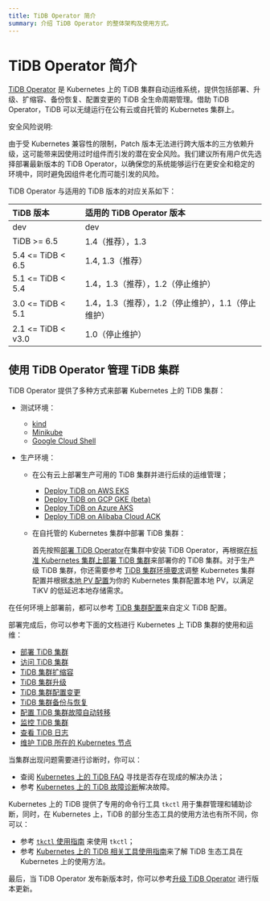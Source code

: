 ```yaml
---
title: TiDB Operator 简介
summary: 介绍 TiDB Operator 的整体架构及使用方式。
---
```


# TiDB Operator 简介

[TiDB Operator](https://github.com/pingcap/tidb-operator) 是 Kubernetes 上的 TiDB 集群自动运维系统，提供包括部署、升级、扩缩容、备份恢复、配置变更的 TiDB 全生命周期管理。借助 TiDB Operator，TiDB 可以无缝运行在公有云或自托管的 Kubernetes 集群上。

安全风险说明:

由于受 Kubernetes 兼容性的限制，Patch 版本无法进行跨大版本的三方依赖升级，这可能带来因使用过时组件而引发的潜在安全风险。我们建议所有用户优先选择部署最新版本的 TiDB Operator，以确保您的系统能够运行在更安全和稳定的环境中，同时避免因组件老化而可能引发的风险。

TiDB Operator 与适用的 TiDB 版本的对应关系如下：

| TiDB 版本 | 适用的 TiDB Operator 版本 |
|:---|:---|
| dev               | dev                 |
| TiDB >= 6.5       | 1.4（推荐），1.3     |
| 5.4 <= TiDB < 6.5 | 1.4, 1.3（推荐）   |
| 5.1 <= TiDB < 5.4 | 1.4，1.3（推荐），1.2（停止维护）      |
| 3.0 <= TiDB < 5.1 | 1.4，1.3（推荐），1.2（停止维护），1.1（停止维护） |
| 2.1 <= TiDB < v3.0| 1.0（停止维护）       |

## 使用 TiDB Operator 管理 TiDB 集群

TiDB Operator 提供了多种方式来部署 Kubernetes 上的 TiDB 集群：

+ 测试环境：

    - [kind](get-started.md#方法一使用-kind-创建-kubernetes-集群)
    - [Minikube](get-started.md#方法二使用-minikube-创建-kubernetes-集群)
    - [Google Cloud Shell](https://console.cloud.google.com/cloudshell/open?cloudshell_git_repo=https://github.com/pingcap/docs-tidb-operator&cloudshell_tutorial=zh/deploy-tidb-from-kubernetes-gke.md)

+ 生产环境：

    - 在公有云上部署生产可用的 TiDB 集群并进行后续的运维管理；

        - [Deploy TiDB on AWS EKS](deploy-on-aws-eks.md)
        - [Deploy TiDB on GCP GKE (beta)](deploy-on-gcp-gke.md)
        - [Deploy TiDB on Azure AKS](deploy-on-azure-aks.md)
        - [Deploy TiDB on Alibaba Cloud ACK](deploy-on-alibaba-cloud.md)

    - 在自托管的 Kubernetes 集群中部署 TiDB 集群：

        首先按照[部署 TiDB Operator](deploy-tidb-operator.md)在集群中安装 TiDB Operator，再根据[在标准 Kubernetes 集群上部署 TiDB 集群](deploy-on-general-kubernetes.md)来部署你的 TiDB 集群。对于生产级 TiDB 集群，你还需要参考 [TiDB 集群环境要求](prerequisites.md)调整 Kubernetes 集群配置并根据[本地 PV 配置](configure-storage-class.md#本地-pv-配置)为你的 Kubernetes 集群配置本地 PV，以满足 TiKV 的低延迟本地存储需求。

在任何环境上部署前，都可以参考 [TiDB 集群配置](configure-a-tidb-cluster.md)来自定义 TiDB 配置。

部署完成后，你可以参考下面的文档进行 Kubernetes 上 TiDB 集群的使用和运维：

+ [部署 TiDB 集群](deploy-on-general-kubernetes.md)
+ [访问 TiDB 集群](access-tidb.md)
+ [TiDB 集群扩缩容](scale-a-tidb-cluster.md)
+ [TiDB 集群升级](upgrade-a-tidb-cluster.md)
+ [TiDB 集群配置变更](configure-a-tidb-cluster.md)
+ [TiDB 集群备份与恢复](backup-restore-overview.md)
+ [配置 TiDB 集群故障自动转移](use-auto-failover.md)
+ [监控 TiDB 集群](monitor-a-tidb-cluster.md)
+ [查看 TiDB 日志](view-logs.md)
+ [维护 TiDB 所在的 Kubernetes 节点](maintain-a-kubernetes-node.md)

当集群出现问题需要进行诊断时，你可以：

+ 查阅 [Kubernetes 上的 TiDB FAQ](faq.md) 寻找是否存在现成的解决办法；
+ 参考 [Kubernetes 上的 TiDB 故障诊断](tips.md)解决故障。

Kubernetes 上的 TiDB 提供了专用的命令行工具 `tkctl` 用于集群管理和辅助诊断，同时，在 Kubernetes 上，TiDB 的部分生态工具的使用方法也有所不同，你可以：

+ 参考 [`tkctl` 使用指南](use-tkctl.md) 来使用 `tkctl`；
+ 参考 [Kubernetes 上的 TiDB 相关工具使用指南](tidb-toolkit.md)来了解 TiDB 生态工具在 Kubernetes 上的使用方法。

最后，当 TiDB Operator 发布新版本时，你可以参考[升级 TiDB Operator](upgrade-tidb-operator.md) 进行版本更新。
